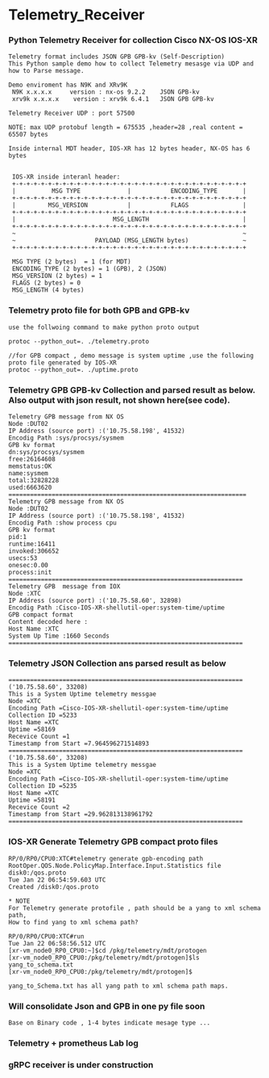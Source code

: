 # Telemetry_Receiver
    
### Python Telemetry Receiver for collection Cisco NX-OS IOS-XR
    
    Telemetry format includes JSON GPB GPB-kv (Self-Description)
    This Python sample demo how to collect Telemetry mesasge via UDP and how to Parse message.
    
    Demo enviroment has N9K and XRv9K 
     N9K x.x.x.x     version : nx-os 9.2.2    JSON GPB-kv
     xrv9k x.x.x.x    version : xrv9k 6.4.1   JSON GPB GPB-kv
     
    Telemetry Receiver UDP : port 57500
    
    NOTE: max UDP protobuf length = 675535 ,header=28 ,real content = 65507 bytes
    
    Inside internal MDT header, IOS-XR has 12 bytes header, NX-OS has 6 bytes 
    
    
     IOS-XR inside interanl header:
     +-+-+-+-+-+-+-+-+-+-+-+-+-+-+-+-+-+-+-+-+-+-+-+-+-+-+-+-+-+-+-+-+
     |          MSG TYPE             |           ENCODING_TYPE       |
     +-+-+-+-+-+-+-+-+-+-+-+-+-+-+-+-+-+-+-+-+-+-+-+-+-+-+-+-+-+-+-+-+
     |         MSG_VERSION           |           FLAGS               |
     +-+-+-+-+-+-+-+-+-+-+-+-+-+-+-+-+-+-+-+-+-+-+-+-+-+-+-+-+-+-+-+-+
     |                           MSG_LENGTH                          |
     +-+-+-+-+-+-+-+-+-+-+-+-+-+-+-+-+-+-+-+-+-+-+-+-+-+-+-+-+-+-+-+-+
     ~                                                               ~
     ~                      PAYLOAD (MSG_LENGTH bytes)               ~
     +-+-+-+-+-+-+-+-+-+-+-+-+-+-+-+-+-+-+-+-+-+-+-+-+-+-+-+-+-+-+-+-+
     
     MSG TYPE (2 bytes)  = 1 (for MDT)
     ENCODING_TYPE (2 bytes) = 1 (GPB), 2 (JSON)
     MSG_VERSION (2 bytes) = 1
     FLAGS (2 bytes) = 0
     MSG_LENGTH (4 bytes)

     
### Telemetry proto file for both GPB and GPB-kv

    use the follwoing command to make python proto output
    
    protoc --python_out=. ./telemetry.proto 
    
    //for GPB compact , demo message is system uptime ,use the following proto file generated by IOS-XR
    protoc --python_out=. ./uptime.proto 
    
### Telemetry GPB GPB-kv Collection and parsed result as below. Also output with json result, not shown here(see code). 

    Telemetry GPB message from NX OS
    Node :DUT02
    IP Address (source port) :('10.75.58.198', 41532)
    Encodig Path :sys/procsys/sysmem
    GPB kv format
    dn:sys/procsys/sysmem
    free:26164608
    memstatus:OK
    name:sysmem
    total:32828228
    used:6663620
    ==================================================================
    Telemetry GPB message from NX OS
    Node :DUT02
    IP Address (source port) :('10.75.58.198', 41532)
    Encodig Path :show process cpu
    GPB kv format
    pid:1
    runtime:16411
    invoked:306652
    usecs:53
    onesec:0.00
    process:init
    =================================================================
    Telemetry GPB  message from IOX
    Node :XTC
    IP Address (source port) :('10.75.58.60', 32898)
    Encodig Path :Cisco-IOS-XR-shellutil-oper:system-time/uptime
    GPB compact format
    Content decoded here :
    Host Name :XTC
    System Up Time :1660 Seconds
    =================================================================

### Telemetry JSON Collection ans parsed result as below 

    =================================================================
    ('10.75.58.60', 33208)
    This is a System Uptime telemetry messgae
    Node =XTC
    Encoding Path =Cisco-IOS-XR-shellutil-oper:system-time/uptime
    Collection ID =5233
    Host Name =XTC
    Uptime =58169
    Recevice Count =1
    Timestamp from Start =7.964596271514893
    =================================================================
    ('10.75.58.60', 33208)
    This is a System Uptime telemetry messgae
    Node =XTC
    Encoding Path =Cisco-IOS-XR-shellutil-oper:system-time/uptime
    Collection ID =5235
    Host Name =XTC
    Uptime =58191
    Recevice Count =2
    Timestamp from Start =29.962813138961792
    =================================================================

### IOS-XR Generate Telemetry GPB compact proto files

    RP/0/RP0/CPU0:XTC#telemetry generate gpb-encoding path RootOper.QOS.Node.PolicyMap.Interface.Input.Statistics file disk0:/qos.proto
    Tue Jan 22 06:54:59.603 UTC
    Created /disk0:/qos.proto
    
    * NOTE 
    For Telemetry generate protofile , path should be a yang to xml schema path,
    How to find yang to xml schema path?
    
    RP/0/RP0/CPU0:XTC#run
    Tue Jan 22 06:58:56.512 UTC
    [xr-vm_node0_RP0_CPU0:~]$cd /pkg/telemetry/mdt/protogen
    [xr-vm_node0_RP0_CPU0:/pkg/telemetry/mdt/protogen]$ls
    yang_to_schema.txt
    [xr-vm_node0_RP0_CPU0:/pkg/telemetry/mdt/protogen]$
    
    yang_to_Schema.txt has all yang path to xml schema path maps.


### Will consolidate Json and GPB in one py file soon

    Base on Binary code , 1-4 bytes indicate mesage type ...
    
### Telemetry + prometheus Lab log
        
### gRPC receiver is under construction
